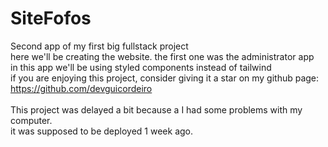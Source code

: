 # SiteFofos

Second app of my first big fullstack project </br>
here we'll be creating the website. the first one was the administrator app </br>
in this app we'll be using styled components instead of tailwind </br>
if you are enjoying this project, consider giving it a star on my github page: </br>
https://github.com/devguicordeiro
</br>
</br>
This project was delayed a bit because a I had some problems with my computer.</br>
it was supposed to be deployed 1 week ago.
